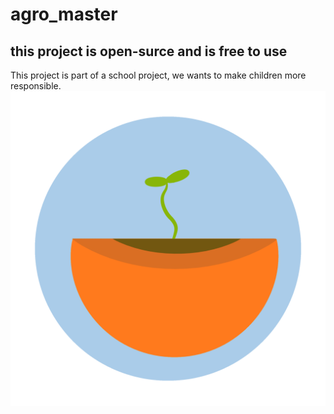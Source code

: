 # agro_master

## this project is open-surce and is free to use 
This project is part of a school project, we wants to make children more responsible.
![alt text](https://github.com/TamirRothschild/agro_master/blob/main/atizitch_1.png?raw=true "plant_logo")

